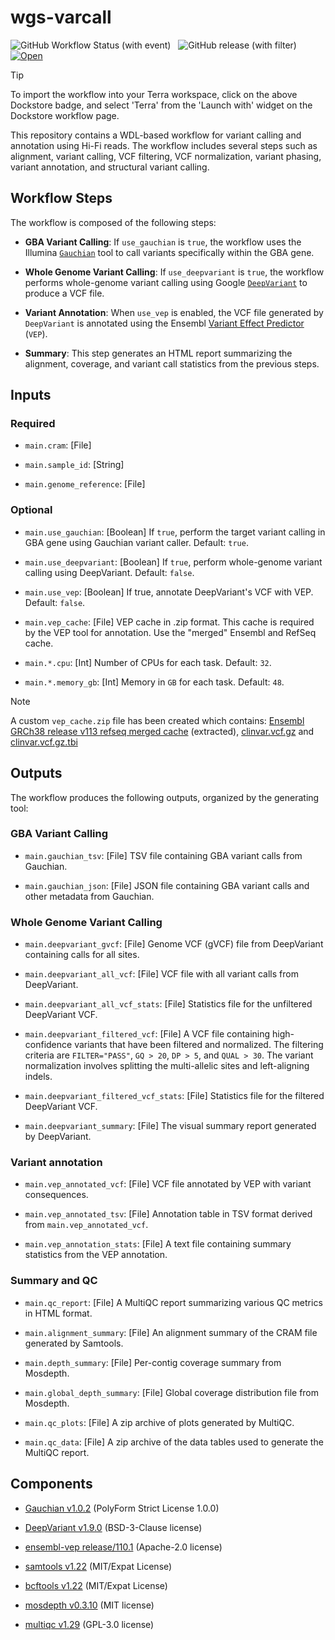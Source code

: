 # wgs-varcall

![GitHub Workflow Status (with event)](https://img.shields.io/github/actions/workflow/status/anand-imcm/wgs-varcall/publish.yml)&nbsp;&nbsp;
![GitHub release (with filter)](https://img.shields.io/github/v/release/anand-imcm/wgs-varcall)&nbsp;&nbsp;
[![Open](https://img.shields.io/badge/Open-Dockstore-blue)](https://dockstore.org/workflows/github.com/anand-imcm/wgs-varcall)

> [!TIP]
> To import the workflow into your Terra workspace, click on the above Dockstore badge, and select 'Terra' from the 'Launch with' widget on the Dockstore workflow page.

This repository contains a WDL-based workflow for variant calling and annotation using Hi-Fi reads. The workflow includes several steps such as alignment, variant calling, VCF filtering, VCF normalization, variant phasing, variant annotation, and structural variant calling.

## Workflow Steps

The workflow is composed of the following steps:

- **GBA Variant Calling**: If `use_gauchian` is `true`, the workflow uses the Illumina [`Gauchian`](https://github.com/Illumina/Gauchian) tool to call variants specifically within the GBA gene.

- **Whole Genome Variant Calling**: If `use_deepvariant` is `true`, the workflow performs whole-genome variant calling using Google [`DeepVariant`](https://github.com/google/deepvariant) to produce a VCF file.

- **Variant Annotation**: When `use_vep` is enabled, the VCF file generated by `DeepVariant` is annotated using the Ensembl [Variant Effect Predictor](https://www.ensembl.org/info/docs/tools/vep/index.html) (`VEP`).

- **Summary**: This step generates an HTML report summarizing the alignment, coverage, and variant call statistics from the previous steps.

## Inputs

### Required

- `main.cram`: [File]
  
- `main.sample_id`: [String]
  
- `main.genome_reference`: [File]

### Optional

- `main.use_gauchian`: [Boolean] If `true`, perform the target variant calling in GBA gene using Gauchian variant caller. Default: `true`.

- `main.use_deepvariant`: [Boolean] If `true`, perform whole-genome variant calling using DeepVariant. Default: `false`.

- `main.use_vep`: [Boolean] If true, annotate DeepVariant's VCF with VEP. Default: `false`.

- `main.vep_cache`: [File] VEP cache in .zip format. This cache is required by the VEP tool for annotation. Use the "merged" Ensembl and RefSeq cache.

- `main.*.cpu`: [Int] Number of CPUs for each task. Default: `32`.

- `main.*.memory_gb`: [Int] Memory in `GB` for each task. Default: `48`.

> [!NOTE]
> A custom `vep_cache.zip` file has been created which contains: [Ensembl GRCh38 release v113 refseq merged cache](https://ftp.ensembl.org/pub/release-113/variation/indexed_vep_cache/homo_sapiens_merged_vep_113_GRCh38.tar.gz) (extracted), [clinvar.vcf.gz](https://ftp.ncbi.nlm.nih.gov/pub/clinvar/vcf_GRCh38/clinvar.vcf.gz) and [clinvar.vcf.gz.tbi](https://ftp.ncbi.nlm.nih.gov/pub/clinvar/vcf_GRCh38/clinvar.vcf.gz.tbi)

## Outputs

The workflow produces the following outputs, organized by the generating tool:

### GBA Variant Calling

- `main.gauchian_tsv`: [File] TSV file containing GBA variant calls from Gauchian.

- `main.gauchian_json`: [File] JSON file containing GBA variant calls and other metadata from Gauchian.

### Whole Genome Variant Calling

- `main.deepvariant_gvcf`: [File] Genome VCF (gVCF) file from DeepVariant containing calls for all sites.

- `main.deepvariant_all_vcf`: [File] VCF file with all variant calls from DeepVariant.

- `main.deepvariant_all_vcf_stats`: [File] Statistics file for the unfiltered DeepVariant VCF.

- `main.deepvariant_filtered_vcf`: [File] A VCF file containing high-confidence variants that have been filtered and normalized. The filtering criteria are `FILTER="PASS"`, `GQ > 20`, `DP > 5`, and `QUAL > 30`. The variant normalization involves splitting the multi-allelic sites and left-aligning indels.

- `main.deepvariant_filtered_vcf_stats`: [File] Statistics file for the filtered DeepVariant VCF.

- `main.deepvariant_summary`: [File] The visual summary report generated by DeepVariant.

### Variant annotation

- `main.vep_annotated_vcf`: [File] VCF file annotated by VEP with variant consequences.

- `main.vep_annotated_tsv`: [File] Annotation table in TSV format derived from `main.vep_annotated_vcf`.

- `main.vep_annotation_stats`: [File] A text file containing summary statistics from the VEP annotation.

### Summary and QC

- `main.qc_report`: [File] A MultiQC report summarizing various QC metrics in HTML format.

- `main.alignment_summary`: [File] An alignment summary of the CRAM file generated by Samtools.

- `main.depth_summary`: [File] Per-contig coverage summary from Mosdepth.

- `main.global_depth_summary`: [File] Global coverage distribution file from Mosdepth.

- `main.qc_plots`: [File] A zip archive of plots generated by MultiQC.

- `main.qc_data`: [File] A zip archive of the data tables used to generate the MultiQC report.

## Components

- [Gauchian v1.0.2](https://github.com/Illumina/Gauchian/releases/tag/v1.0.2) (PolyForm Strict License 1.0.0)

- [DeepVariant v1.9.0]([google/deepvariant](https://github.com/google/deepvariant/releases/tag/v1.9.0)) (BSD-3-Clause license)

- [ensembl-vep release/110.1](https://github.com/Ensembl/ensembl-vep/releases/tag/release%2F110.1) (Apache-2.0 license)

- [samtools v1.22](https://github.com/samtools/samtools) (MIT/Expat License)

- [bcftools v1.22](https://github.com/samtools/bcftools) (MIT/Expat License)

- [mosdepth v0.3.10](https://github.com/brentp/mosdepth) (MIT license)

- [multiqc v1.29](https://github.com/MultiQC/MultiQC) (GPL-3.0 license)
